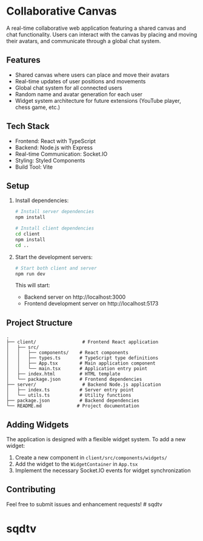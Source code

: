 # Collaborative Canvas

A real-time collaborative web application featuring a shared canvas and chat functionality. Users can interact with the canvas by placing and moving their avatars, and communicate through a global chat system.

## Features

- Shared canvas where users can place and move their avatars
- Real-time updates of user positions and movements
- Global chat system for all connected users
- Random name and avatar generation for each user
- Widget system architecture for future extensions (YouTube player, chess game, etc.)

## Tech Stack

- Frontend: React with TypeScript
- Backend: Node.js with Express
- Real-time Communication: Socket.IO
- Styling: Styled Components
- Build Tool: Vite

## Setup

1. Install dependencies:
   ```bash
   # Install server dependencies
   npm install

   # Install client dependencies
   cd client
   npm install
   cd ..
   ```

2. Start the development servers:
   ```bash
   # Start both client and server
   npm run dev
   ```

   This will start:
   - Backend server on http://localhost:3000
   - Frontend development server on http://localhost:5173

## Project Structure

```
.
├── client/                 # Frontend React application
│   ├── src/
│   │   ├── components/    # React components
│   │   ├── types.ts       # TypeScript type definitions
│   │   ├── App.tsx        # Main application component
│   │   └── main.tsx       # Application entry point
│   ├── index.html         # HTML template
│   └── package.json       # Frontend dependencies
├── server/                 # Backend Node.js application
│   ├── index.ts           # Server entry point
│   └── utils.ts           # Utility functions
├── package.json           # Backend dependencies
└── README.md             # Project documentation
```

## Adding Widgets

The application is designed with a flexible widget system. To add a new widget:

1. Create a new component in `client/src/components/widgets/`
2. Add the widget to the `WidgetContainer` in `App.tsx`
3. Implement the necessary Socket.IO events for widget synchronization

## Contributing

Feel free to submit issues and enhancement requests! # sqdtv
# sqdtv
